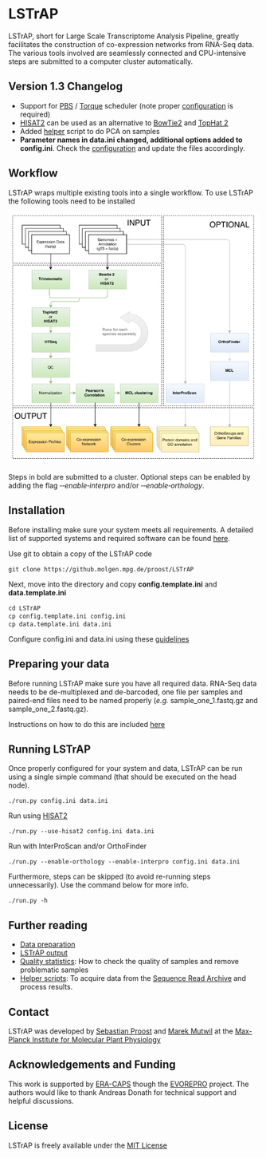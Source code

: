 # LSTrAP

LSTrAP, short for Large Scale Transcriptome Analysis Pipeline, greatly facilitates the construction of co-expression networks from
RNA-Seq data. The various tools involved are seamlessly connected and  CPU-intensive steps are submitted to a computer cluster 
automatically. 

## Version 1.3 Changelog

  * Support for [PBS](https://en.wikipedia.org/wiki/Portable_Batch_System) / [Torque](http://www.adaptivecomputing.com/products/open-source/torque/) scheduler (note proper [configuration](./docs/configuration.md) is required)
  * [HISAT2](https://ccb.jhu.edu/software/hisat2/index.shtml) can be used as an alternative to [BowTie2](http://bowtie-bio.sourceforge.net/bowtie2/index.shtml) and [TopHat 2](https://ccb.jhu.edu/software/tophat/index.shtml)
  * Added [helper](./docs/helper.md) script to do PCA on samples
  * **Parameter names in data.ini changed, additional options added to config.ini**. Check the [configuration](./docs/configuration.md)
   and update the files accordingly.

## Workflow

LSTrAP wraps multiple existing tools into a single workflow. To use LSTrAP the following tools need to be installed

![LSTrAP Workflow](docs/images/LSTrAP_workflow.png "Steps automated by LSTrAP")

Steps in bold are submitted to a cluster. Optional steps can be enabled by adding the flag *&#8209;&#8209;enable&#8209;interpro* and/or 
*&#8209;&#8209;enable&#8209;orthology*.

## Installation
Before installing make sure your system meets all requirements. A detailed list of supported systems and required 
software can be found [here](docs/preparation.md).


Use git to obtain a copy of the LSTrAP code

    git clone https://github.molgen.mpg.de/proost/LSTrAP

Next, move into the directory and copy **config.template.ini** and **data.template.ini**

    cd LSTrAP
    cp config.template.ini config.ini
    cp data.template.ini data.ini

Configure config.ini and data.ini using these [guidelines](docs/configuration.md)

## Preparing your data

Before running LSTrAP make sure you have all required data. RNA-Seq data needs to be de-multiplexed and de-barcoded, one
file per samples and paired-end files need to be named properly (*e.g.* sample_one_1.fastq.gz and sample_one_2.fastq.gz).

Instructions on how to do this are included [here](docs/data_preparation.md)

## Running LSTrAP

Once properly configured for your system and data, LSTrAP can be run using a single simple command (that should be 
executed on the head node).

    ./run.py config.ini data.ini

Run using [HISAT2](https://ccb.jhu.edu/software/hisat2/index.shtml)

    ./run.py --use-hisat2 config.ini data.ini

Run with InterProScan and/or OrthoFinder 

    ./run.py --enable-orthology --enable-interpro config.ini data.ini

Furthermore, steps can be skipped (to avoid re-running steps unnecessarily). Use the command below for more info.

    ./run.py -h

## Further reading

  * [Data preparation](docs/data_preparation.md)
  * [LSTrAP output](docs/example_output.md)
  * [Quality statistics](docs/quality.md): How to check the quality of samples and remove problematic samples
  * [Helper scripts](docs/helper.md): To acquire data from the [Sequence Read Archive](https://www.ncbi.nlm.nih.gov/sra)
  and process results.

    
## Contact

LSTrAP was developed by [Sebastian Proost](mailto:proost@mpimp-golm.mpg.de) and [Marek Mutwil](mailto:mutwil@gmail.com) at the [Max-Planck Institute for Molecular Plant Physiology](http://www.mpimp-golm.mpg.de/2168/en)

## Acknowledgements and Funding

This work is supported by [ERA-CAPS](http://www.eracaps.org/) though the [EVOREPRO](http://www.evorepro.org/) project. 
The authors would like to thank Andreas Donath for technical support and helpful discussions.

## License

LSTrAP is freely available under the [MIT License](LICENSE.md)
